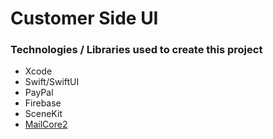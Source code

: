 # Customer Side UI 

### Technologies / Libraries used to create this project 
- Xcode
- Swift/SwiftUI
- PayPal
- Firebase
- SceneKit
- [MailCore2](https://github.com/MailCore/mailcore2)

